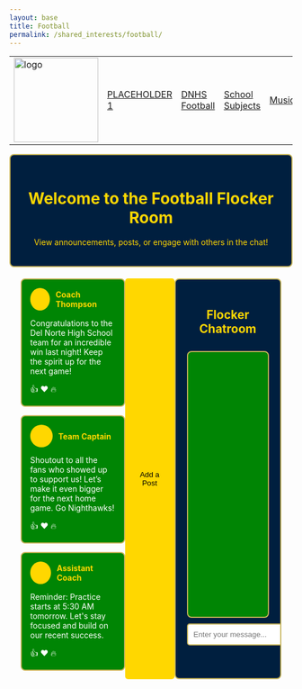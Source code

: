 ```yaml
---
layout: base
title: Football
permalink: /shared_interests/football/
---
```


<!-- FOR THE NAV MENU AS IT IS NOT WORKING ON YOUR PAGE -->
<table>
    <tr>
        <td id="sharedinterests">
            <a href="{{site.baseurl}}/shared_interests/home">
                <img src="{{site.baseurl}}/images/school_logo.png" alt="logo" width="150" height="150">
            </a>
        </td>
        <td id="PLACEHOLDER1"><a href="{{site.baseurl}}/shared_interests/">PLACEHOLDER 1 </a></td>
        <td id="DNHS Football"><a href="{{site.baseurl}}/shared_interests/football">DNHS Football</a></td>
        <td id="School Subjects"><a href="{{site.baseurl}}/shared_interests/jupyter/chatroom">School Subjects</a></td>
        <td id="Music"><a href="{{site.baseurl}}/music/">Music</a></td>
        <td id="Satire"><a href="{{site.baseurl}}/shared_interests/satire">Satire</a></td>
        <td id="PLACEHOLDER6"><a href="{{site.baseurl}}/shared_interests/agk.html">AGK</a></td>
    </tr>
</table>
<!-- END OF NAV MENU -->

<style>
    /* Header at the top of the page */
    .page-header {
        text-align: center;
        padding: 20px;
        background-color: #001F3F; /* Navy Blue */
        color: #FFD700; /* Gold */
        border-radius: 8px;
        border: 2px solid #C5B358; /* Vegas Gold */
    }

    /* Layout for the entire page */
    .main-container {
        display: flex;
        justify-content: space-between;
        padding: 20px;
        box-sizing: border-box;
    }

    /* Posts section on the left */
    .posts-wrapper {
        width: 45%;
    }

    .post {
        border: 2px solid #C5B358; /* Vegas Gold */
        border-radius: 8px;
        background-color: #008504; /* Green */
        padding: 15px;
        margin-bottom: 15px;
        color: white;
    }

    .post-header {
        display: flex;
        align-items: center;
        margin-bottom: 10px;
    }

    .post-icon {
        width: 40px;
        height: 40px;
        border-radius: 50%;
        background-color: #FFD700; /* Gold */
        display: inline-block;
        margin-right: 10px;
    }

    .post-username {
        font-weight: bold;
        color: #FFD700; /* Gold */
    }

    /* Reactions */
    .reaction-icons {
        margin-top: 10px;
        cursor: pointer;
    }

    /* Chatroom section on the right */
    .chatroom-container {
        width: 45%;
        border: 2px solid #C5B358; /* Vegas Gold */
        border-radius: 8px;
        background-color: #001F3F; /* Navy Blue */
        padding: 20px;
        box-sizing: border-box;
        display: flex;
        flex-direction: column;
        max-height: 725px;
        overflow: hidden;
    }

    .chatroom-header {
        text-align: center;
        color: #FFD700; /* Gold */
        margin-bottom: 10px;
    }

    .chat-area {
        flex-grow: 1;
        min-height: 450px;
        max-height: 450px;
        overflow-y: auto;
        background-color: #008504; /* Forest Green */
        border: 2px solid #C5B358;
        border-radius: 8px;
        padding: 10px;
        margin-bottom: 10px;
        color: white;
    }

    .message-form {
        display: flex;
        align-items: center;
    }

    #messageInput {
        flex: 1;
        padding: 10px;
        border: 2px solid #C5B358;
        border-radius: 5px;
        margin-right: 10px;
    }

    button {
        background-color: #FFD700;
        border: none;
        padding: 10px 15px;
        border-radius: 5px;
        cursor: pointer;
    }

    button:hover {
        background-color: #C5B358;
    }
</style>

<!-- Page Header -->
<div class="page-header">
    <h1>Welcome to the Football Flocker Room</h1>
    <p>View announcements, posts, or engage with others in the chat!</p>
</div>

<div class="main-container">
    <!-- Posts Section on the Left -->
    <div class="posts-wrapper" id="postsWrapper">
        <div class="post">
            <div class="post-header">
                <div class="post-icon"></div>
                <span class="post-username">Coach Thompson</span>
            </div>
            <p>Congratulations to the Del Norte High School team for an incredible win last night! Keep the spirit up for the next game!</p>
            <div class="reaction-icons">
                <span class="emoji" onclick="addReaction(this)">👍</span>
                <span class="emoji" onclick="addReaction(this)">❤️</span>
                <span class="emoji" onclick="addReaction(this)">🔥</span>
            </div>
        </div>
        <div class="post">
            <div class="post-header">
                <div class="post-icon"></div>
                <span class="post-username">Team Captain</span>
            </div>
            <p>Shoutout to all the fans who showed up to support us! Let’s make it even bigger for the next home game. Go Nighthawks!</p>
            <div class="reaction-icons">
                <span class="emoji" onclick="addReaction(this)">👍</span>
                <span class="emoji" onclick="addReaction(this)">❤️</span>
                <span class="emoji" onclick="addReaction(this)">🔥</span>
            </div>
        </div>
        <div class="post">
            <div class="post-header">
                <div class="post-icon"></div>
                <span class="post-username">Assistant Coach</span>
            </div>
            <p>Reminder: Practice starts at 5:30 AM tomorrow. Let's stay focused and build on our recent success.</p>
            <div class="reaction-icons">
                <span class="emoji" onclick="addReaction(this)">👍</span>
                <span class="emoji" onclick="addReaction(this)">❤️</span>
                <span class="emoji" onclick="addReaction(this)">🔥</span>
            </div>
        </div>
    </div>
    <button onclick="togglePostForm()">Add a Post</button>
    <div id="postForm" style="display: none; margin-top: 10px;">
        <label for="identity">Identity:</label>
        <select id="identity" required>
            <option value="">Select your role</option>
            <option value="Coach">Coach</option>
            <option value="Player">Player</option>
            <option value="Fan">Fan</option>
            <option value="Captain">Captain</option>
        </select>
        <textarea id="message" placeholder="Your message..." required></textarea>
        <button onclick="addPost()">Submit Post</button>
    </div>
    <!-- Chatroom Section on the Right -->
    <div class="chatroom-container">
        <header class="chatroom-header">
            <h2>Flocker Chatroom</h2>
        </header>
        <div class="chat-area" id="chatArea">
            <!-- Messages will appear here -->
        </div>
        <form class="message-form" id="messageForm">
            <input type="text" id="messageInput" placeholder="Enter your message..." required>
            <button type="submit">Send</button>
        </form>
    </div>
</div>

<script>
    function addReaction(emojiElement) {
        let countSpan = emojiElement.querySelector(".count");
        if (!countSpan) {
            countSpan = document.createElement("span");
            countSpan.className = "count";
            countSpan.textContent = "1";
            emojiElement.appendChild(countSpan);
        } else {
            countSpan.textContent = parseInt(countSpan.textContent) + 1;
        }
    }

    function togglePostForm() {
        const postForm = document.getElementById("postForm");
        postForm.style.display = postForm.style.display === "none" ? "block" : "none";
    }

    function addPost() {
        const identity = document.getElementById("identity").value;
        const message = document.getElementById("message").value;
        
        if (identity && message) {
            const newPost = document.createElement("div");
            newPost.classList.add("post");
            newPost.innerHTML = `
                <div class="post-header">
                    <div class="post-icon"></div>
                    <span class="post-username">${identity}</span>
                </div>
                <p>${message}</p>
                <div class="reaction-icons">
                    <span class="emoji" onclick="addReaction(this)">👍</span>
                    <span class="emoji" onclick="addReaction(this)">❤️</span>
                    <span class="emoji" onclick="addReaction(this)">🔥</span>
                </div>
            `;
            document.getElementById("postsWrapper").prepend(newPost);
            document.getElementById("identity").value = "";
            document.getElementById("message").value = "";
            togglePostForm();
        }
    }
</script>
